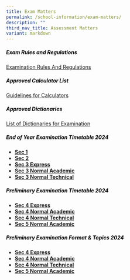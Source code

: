 ```yaml
---
title: Exam Matters
permalink: /school-information/exam-matters/
description: ""
third_nav_title: Assessment Matters
variant: markdown
---
```

<h5 style="color:black">Exam Rules and Regulations</h5>

[Examination Rules And Regulations](/files/examination%20rules%20and%20regulations%202023.pdf)

<h5 style="color:black">Approved Calculator List</h5>

[Guidelines for Calculators](https://www.seab.gov.sg/)

<h5 style="color:black">Approved Dictionaries</h5>

[List of Dictionaries for Examination](https://www.seab.gov.sg/)


<h5 style="color:black">End of Year Examination Timetable 2024
</h5> 

* **[Sec 1](/files/sec_1_EYE_TT_2024.pdf)**
* **[Sec 2](/files/sec_2_EYE_TT_2024.pdf)**
* **[Sec 3 Express](/files/sec_3EXP_EYE_TT_2024.pdf)**
* **[Sec 3 Normal Academic](/files/sec_3NA_EYE_TT_2024.pdf)**
* **[Sec 3 Normal Technical](/files/sec_3NT_EYE_TT_2024.pdf)**



<h5 style="color:black">Preliminary Examination Timetable 2024
</h5>

*   **[Sec 4 Express](/files/4E_Prelim_TT_24_v7_5_Aug_2024.pdf)**
*   **[Sec 4 Normal Academic](/files/4NA_TT_24_v8_050824.pdf)**
*   **[Sec 4 Normal Technical](/files/4NT_TT_24_v7_050824.pdf)**
*   **[Sec 5 Normal Academic](/files/5NA_Prelim_TT_24_v7_200824.pdf)**



<h5 style="color:black">Preliminary Examination  Format &amp; Topics 2024</h5>

*   **[Sec 4 Express](/files/Prelim_Format___Topics_2024___4EXP.pdf)**
*   **[Sec 4 Normal Academic](/files/Prelim_Format___Topics_2024___4NA.pdf)**
*   **[Sec 4 Normal Technical](/files/Prelim_Format___Topics_2024___4NT.pdf)**
*   **[Sec 5 Normal Academic](/files/Prelim_Format___Topics_2024___5NA.pdf)**